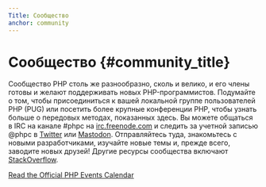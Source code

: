 ```yaml
---
Title: Сообщество
anchor: community
---
```


# Сообщество {#community_title}

Сообщество PHP столь же разнообразно, сколь и велико, и его члены готовы и желают поддерживать новых PHP-программистов.
Подумайте о том, чтобы присоединиться к вашей локальной группе пользователей PHP (PUG) или посетить более крупные
конференции PHP, чтобы узнать больше о передовых методах, показанных здесь. Вы можете общаться в IRC на канале #phpc на
[irc.freenode.com][php-irc] и следить за учетной записью @phpc в [Twitter][phpc-twitter] или [Mastodon][php-mastodon]. Отправляйтесь туда, знакомьтесь с новыми разработчиками, изучайте новые темы и, прежде всего, заводите новых друзей! Другие ресурсы сообщества включают [StackOverflow][php-so].

[Read the Official PHP Events Calendar][php-calendar]

[php-irc]: https://webchat.freenode.net/?channels=phpc
[phpc-twitter]: https://twitter.com/phpc
[php-mastodon]: https://phpc.social/
[php-so]: https://stackoverflow.com/questions/tagged/php
[php-calendar]: https://www.php.net/cal.php
